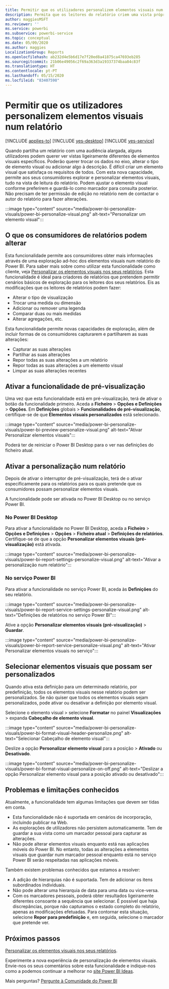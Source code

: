 ```yaml
---
title: Permitir que os utilizadores personalizem elementos visuais num relatório
description: Permita que os leitores do relatório criem uma vista própria para o relatório sem o editarem.
author: maggiesMSFT
ms.reviewer: ''
ms.service: powerbi
ms.subservice: powerbi-service
ms.topic: conceptual
ms.date: 05/09/2020
ms.author: maggies
LocalizationGroup: Reports
ms.openlocfilehash: ab232d4e5b6d17e7f20ed8a41875ca47693eb285
ms.sourcegitcommit: 21b06e49056c2f69a363d3a19337374baa84c83f
ms.translationtype: HT
ms.contentlocale: pt-PT
ms.lasthandoff: 05/15/2020
ms.locfileid: "83407598"
---
```

# <a name="let-users-personalize-visuals-in-a-report"></a>Permitir que os utilizadores personalizem elementos visuais num relatório

[!INCLUDE [applies-to](../includes/applies-to.md)] [!INCLUDE [yes-desktop](../includes/yes-desktop.md)] [!INCLUDE [yes-service](../includes/yes-service.md)]

Quando partilha um relatório com uma audiência alargada, alguns utilizadores podem querer ver vistas ligeiramente diferentes de elementos visuais específicos. Poderão querer trocar os dados no eixo, alterar o tipo de elemento visual ou adicionar algo à descrição. É difícil criar um elemento visual que satisfaça os requisitos de todos. Com esta nova capacidade, permite aos seus consumidores explorar e personalizar elementos visuais, tudo na vista de leitura do relatório. Podem ajustar o elemento visual conforme preferirem e guardá-lo como marcador para consulta posterior. Não precisam de ter permissão de edição no relatório nem de contactar o autor do relatório para fazer alterações.

:::image type="content" source="media/power-bi-personalize-visuals/power-bi-personalize-visual.png" alt-text="Personalizar um elemento visual":::
 
## <a name="what-report-consumers-can-change"></a>O que os consumidores de relatórios podem alterar

Esta funcionalidade permite aos consumidores obter mais informações através de uma exploração ad-hoc dos elementos visuais num relatório do Power BI. Para saber mais sobre como utilizar esta funcionalidade como cliente, veja [Personalizar os elementos visuais nos seus relatórios](../consumer/end-user-personalize-visuals.md). Esta funcionalidade é ideal para criadores de relatórios que pretendem permitir cenários básicos de exploração para os leitores dos seus relatórios. Eis as modificações que os leitores de relatórios podem fazer:

- Alterar o tipo de visualização
- Trocar uma medida ou dimensão
- Adicionar ou remover uma legenda
- Comparar duas ou mais medidas
- Alterar agregações, etc.

Esta funcionalidade permite novas capacidades de exploração, além de incluir formas de os consumidores capturarem e partilharem as suas alterações:

- Capturar as suas alterações
- Partilhar as suas alterações
- Repor todas as suas alterações a um relatório
- Repor todas as suas alterações a um elemento visual
- Limpar as suas alterações recentes

## <a name="turn-on-the-preview-feature"></a>Ativar a funcionalidade de pré-visualização

Uma vez que esta funcionalidade está em pré-visualização, terá de ativar o botão da funcionalidade primeiro. Aceda a **Ficheiro** > **Opções e Definições** > **Opções**. Em **Definições** globais > **Funcionalidades de pré-visualização**, certifique-se de que **Elementos visuais personalizados** está selecionado.

:::image type="content" source="media/power-bi-personalize-visuals/power-bi-preview-personalize-visual.png" alt-text="Ativar Personalizar elementos visuais":::

Poderá ter de reiniciar o Power BI Desktop para o ver nas definições do ficheiro atual.

## <a name="enable-personalization-in-a-report"></a>Ativar a personalização num relatório

Depois de ativar o interruptor de pré-visualização, terá de o ativar especificamente para os relatórios para os quais pretende que os consumidores possam personalizar elementos visuais.

A funcionalidade pode ser ativada no Power BI Desktop ou no serviço Power BI.

### <a name="in-power-bi-desktop"></a>No Power BI Desktop

Para ativar a funcionalidade no Power BI Desktop, aceda a **Ficheiro** > **Opções e Definições** > **Opções** > **Ficheiro atual** > **Definições de relatórios**. Certifique-se de que a opção **Personalizar elementos visuais (pré-visualização)** está ativada.

:::image type="content" source="media/power-bi-personalize-visuals/power-bi-report-settings-personalize-visual.png" alt-text="Ativar a personalização num relatório":::

### <a name="in-the-power-bi-service"></a>No serviço Power BI

Para ativar a funcionalidade no serviço Power BI, aceda às **Definições** do seu relatório.

:::image type="content" source="media/power-bi-personalize-visuals/power-bi-report-service-settings-personalize-visual.png" alt-text="Definições de relatórios no serviço Power BI":::

Ative a opção **Personalizar elementos visuais (pré-visualização)**  > **Guardar**.

:::image type="content" source="media/power-bi-personalize-visuals/power-bi-report-service-personalize-visual.png" alt-text="Ativar Personalizar elementos visuais no serviço":::

## <a name="select-visuals-that-can-be-personalized"></a>Selecionar elementos visuais que possam ser personalizados

Quando ativa esta definição para um determinado relatório, por predefinição, todos os elementos visuais nesse relatório podem ser personalizados. Se não quiser que todos os elementos visuais sejam personalizados, pode ativar ou desativar a definição por elemento visual.

Selecione o elemento visual > selecione **Formatar** no painel **Visualizações** > expanda **Cabeçalho de elemento visual**.

:::image type="content" source="media/power-bi-personalize-visuals/power-bi-format-visual-header-personalize.png" alt-text="Selecionar Cabeçalho de elemento visual":::
 
Deslize a opção **Personalizar elemento visual** para a posição  >  **Ativado** ou **Desativado**.

:::image type="content" source="media/power-bi-personalize-visuals/power-bi-format-visual-personalize-on-off.png" alt-text="Deslizar a opção Personalizar elemento visual para a posição ativado ou desativado":::


## <a name="limitations-and-known-issues"></a>Problemas e limitações conhecidos

Atualmente, a funcionalidade tem algumas limitações que devem ser tidas em conta.

- Esta funcionalidade não é suportada em cenários de incorporação, incluindo publicar na Web.
- As explorações de utilizadores não persistem automaticamente. Tem de guardar a sua vista como um marcador pessoal para capturar as alterações.
- Não pode alterar elementos visuais enquanto está nas aplicações móveis do Power BI. No entanto, todas as alterações a elementos visuais que guardar num marcador pessoal enquanto está no serviço Power BI serão respeitadas nas aplicações móveis.

Também existem problemas conhecidos que estamos a resolver:

- A adição de hierarquias não é suportada. Tem de adicionar os itens subordinados individuais.
- Não pode alterar uma hierarquia de data para uma data ou vice-versa. 
- Com os marcadores pessoais, poderá obter resultados ligeiramente diferentes consoante a sequência que selecionar. É possível que haja discrepâncias, porque não capturamos o estado completo do relatório, apenas as modificações efetuadas. Para contornar esta situação, selecione **Repor para predefinição** e, em seguida, selecione o marcador que pretende ver. 

## <a name="next-steps"></a>Próximos passos

[Personalizar os elementos visuais nos seus relatórios](../consumer/end-user-personalize-visuals.md).     

Experimente a nova experiência de personalização de elementos visuais. Envie-nos os seus comentários sobre esta funcionalidade e indique-nos como a podemos continuar a melhorar no [site Power BI Ideas](https://ideas.powerbi.com/forums/265200-power-bi). 

Mais perguntas? [Pergunte à Comunidade do Power BI](https://community.powerbi.com/)
